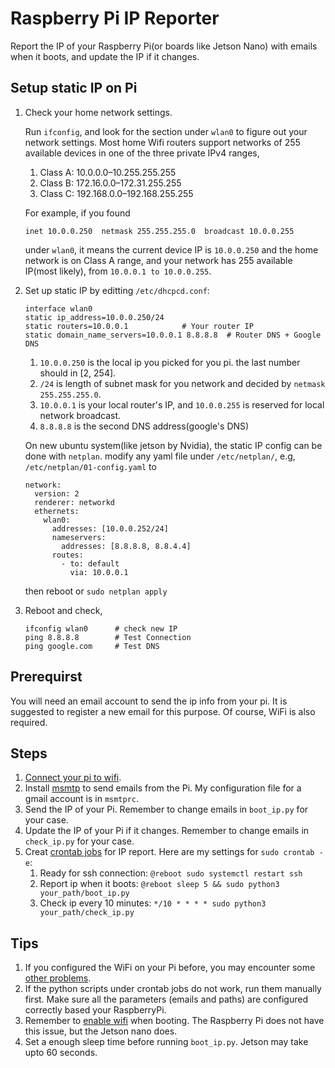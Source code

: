 # Raspberry Pi IP Reporter
Report the IP of your Raspberry Pi(or boards like Jetson Nano) with emails when it boots, and update the IP if it changes.  

## Setup static IP on Pi
1. Check your home network settings.

    Run `ifconfig`, and look for the section under `wlan0` to figure out your network settings. Most home Wifi routers support networks of 255 available devices in one of the three private IPv4 ranges,
    1. Class A: 10.0.0.0–10.255.255.255
    2. Class B: 172.16.0.0–172.31.255.255
    3. Class C: 192.168.0.0–192.168.255.255

    For example, if you found 
    
    `inet 10.0.0.250  netmask 255.255.255.0  broadcast 10.0.0.255` 
    
    under `wlan0`, it means the current device IP is `10.0.0.250` and the home network is on Class A range, and your network has 255 available IP(most likely), from `10.0.0.1 to 10.0.0.255`.
2. Set up static IP by editting `/etc/dhcpcd.conf`:
    ```
    interface wlan0
    static ip_address=10.0.0.250/24    
    static routers=10.0.0.1            # Your router IP
    static domain_name_servers=10.0.0.1 8.8.8.8  # Router DNS + Google DNS
    ```
    1. `10.0.0.250` is the local ip you picked for you pi. the last number should in [2, 254]. 
    2. `/24` is length of subnet mask for you network and decided by `netmask 255.255.255.0`. 
    3. `10.0.0.1` is your local router's IP, and `10.0.0.255` is reserved for local network broadcast.
    4. `8.8.8.8` is the second DNS address(google's DNS)
    
    On new ubuntu system(like jetson by Nvidia), the static IP config can be done with `netplan`. modify any yaml file under `/etc/netplan/`, e.g, `/etc/netplan/01-config.yaml` to
    ```
    network:
      version: 2
      renderer: networkd
      ethernets:
        wlan0:
          addresses: [10.0.0.252/24]
          nameservers:
            addresses: [8.8.8.8, 8.8.4.4]
          routes:
            - to: default
              via: 10.0.0.1
    ```
    then reboot or `sudo netplan apply`
3. Reboot and check,
    ```
    ifconfig wlan0      # check new IP
    ping 8.8.8.8        # Test Connection
    ping google.com     # Test DNS
    ```

## Prerequirst 
You will need an email account to send the ip info from your pi. It is suggested to register a new email for this purpose. Of course, WiFi is also required.

## Steps
1. [Connect your pi to wifi](https://raspberrypihq.com/how-to-connect-your-raspberry-pi-to-wifi/).
2. Install [msmtp](https://hostpresto.com/community/tutorials/how-to-send-email-from-the-command-line-with-msmtp-and-mutt/) to send emails from the Pi. My configuration file for a gmail account is in `msmtprc`.
3. Send the IP of your Pi. Remember to change emails in `boot_ip.py` for your case.
4. Update the IP of your Pi if it changes. Remember to change emails in `check_ip.py` for your case.
5. Creat [crontab jobs](https://www.dexterindustries.com/howto/auto-run-python-programs-on-the-raspberry-pi/) for IP report. Here are my settings for `sudo crontab -e`:  
    1. Ready for ssh connection: `@reboot sudo systemctl restart ssh`
    2. Report ip when it boots: `@reboot sleep 5 && sudo python3 your_path/boot_ip.py`
    3. Check ip every 10 minutes: `*/10 * * * * sudo python3 your_path/check_ip.py`

## Tips
1. If you configured the WiFi on your Pi before, you may encounter some [other problems](https://raspberrypi.stackexchange.com/questions/67311/failed-to-connect-to-non-global-ctrl-ifname-when-running-wpa-cli-reconfigure).
2. If the python scripts under crontab jobs do not work, run them manually first. Make sure all the parameters (emails and paths) are configured correctly based your RaspberryPi.
3. Remember to [enable wifi](https://askubuntu.com/questions/1277/how-do-i-configure-wifi-to-log-in-to-wpa-at-boot-time-regardless-of-user-being) when booting. The Raspberry Pi does not have this issue, but the Jetson nano does.
4. Set a enough sleep time before running `boot_ip.py`. Jetson may take upto 60 seconds.
